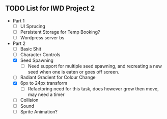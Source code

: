 ## TODO List for IWD Project 2

- Part 1
  - [ ] UI Sprucing
  - [ ] Persistent Storage for Temp Booking?
  - [ ] Wordpress server bs
- Part 2
  - [ ] Basic Shit
  - [ ] Character Controls
  - [x] Seed Spawning
    - [ ] Need support for multiple seed spawning, and recreating a new seed when one is eaten or goes off screen.
  - [ ] Radiant Gradient for Colour Change
  - [x] 6px to 24px transform
    - [ ] Refactoring need for this task, does however grow then move, may need a timer
  - [ ] Collision
  - [ ] Sound
  - [ ] Sprite Animation?
